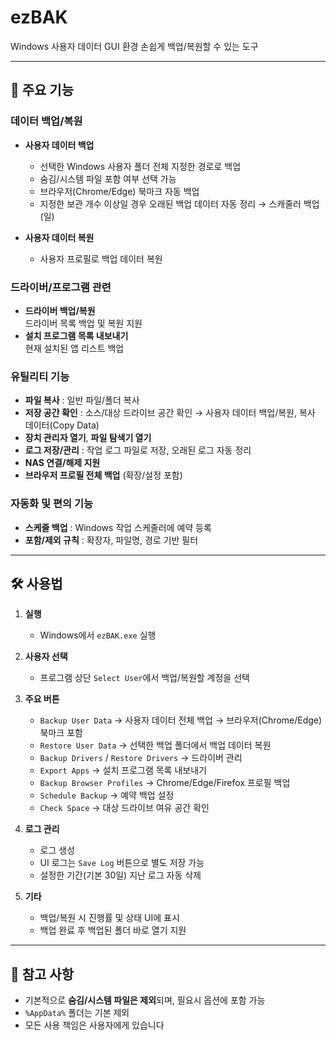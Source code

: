 # ezBAK
Windows 사용자 데이터 GUI 환경 손쉽게 백업/복원할 수 있는 도구

---

## 📌 주요 기능

### 데이터 백업/복원
- **사용자 데이터 백업**
  - 선택한 Windows 사용자 폴더 전체 지정한 경로로 백업
  - 숨김/시스템 파일 포함 여부 선택 가능
  - 브라우저(Chrome/Edge) 북마크 자동 백업
  - 지정한 보관 개수 이상일 경우 오래된 백업 데이터 자동 정리 → 스캐줄러 백업(일)

- **사용자 데이터 복원**
  - 사용자 프로필로 백업 데이터 복원

### 드라이버/프로그램 관련
- **드라이버 백업/복원**  
    드라이버 목록 백업 및 복원 지원  
- **설치 프로그램 목록 내보내기**  
    현재 설치된 앱 리스트 백업

### 유틸리티 기능
- **파일 복사** : 일반 파일/폴더 복사
- **저장 공간 확인** : 소스/대상 드라이브 공간 확인 → 사용자 데이터 백업/복원, 복사 데이터(Copy Data)
- **장치 관리자 열기**, **파일 탐색기 열기**
- **로그 저장/관리** : 작업 로그 파일로 저장, 오래된 로그 자동 정리
- **NAS 연결/해제 지원**
- **브라우저 프로필 전체 백업** (확장/설정 포함)

### 자동화 및 편의 기능
- **스케줄 백업** : Windows 작업 스케줄러에 예약 등록
- **포함/제외 규칙** : 확장자, 파일명, 경로 기반 필터

---

## 🛠 사용법

1. **실행**
   - Windows에서 `ezBAK.exe` 실행  

2. **사용자 선택**
   - 프로그램 상단 `Select User`에서 백업/복원할 계정을 선택

3. **주요 버튼**
   - `Backup User Data` → 사용자 데이터 전체 백업 → 브라우저(Chrome/Edge) 북마크 포함
   - `Restore User Data` → 선택한 백업 폴더에서 백업 데이터 복원
   - `Backup Drivers` / `Restore Drivers` → 드라이버 관리
   - `Export Apps` → 설치 프로그램 목록 내보내기
   - `Backup Browser Profiles` → Chrome/Edge/Firefox 프로필 백업
   - `Schedule Backup` → 예약 백업 설정
   - `Check Space` → 대상 드라이브 여유 공간 확인

4. **로그 관리**
   - 로그 생성
   - UI 로그는 `Save Log` 버튼으로 별도 저장 가능
   - 설정한 기간(기본 30일) 지난 로그 자동 삭제

5. **기타**
   - 백업/복원 시 진행률 및 상태 UI에 표시
   - 백업 완료 후 백업된 폴더 바로 열기 지원

---

## 📄 참고 사항
- 기본적으로 **숨김/시스템 파일은 제외**되며, 필요시 옵션에 포함 가능  
- `%AppData%` 폴더는 기본 제외
- 모든 사용 책임은 사용자에게 있습니다  
